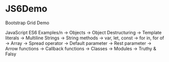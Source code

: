 # JS6Demo

Bootstrap Grid Demo

JavaScript ES6 Examples/n
-> Objects
-> Object Destructuring
-> Template literals
-> Multiline Strings
-> String methods
-> var, let, const
-> for in, for of
-> Array
-> Spread operator
-> Default parameter
-> Rest parameter
-> Arrow functions
-> Callback functions
-> Classes
-> Modules
-> Truthy & Falsy
